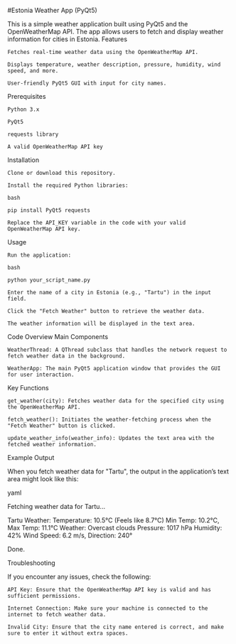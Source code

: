 #Estonia Weather App (PyQt5)

This is a simple weather application built using PyQt5 and the OpenWeatherMap API. The app allows users to fetch and display weather information for cities in Estonia.
Features

    Fetches real-time weather data using the OpenWeatherMap API.

    Displays temperature, weather description, pressure, humidity, wind speed, and more.

    User-friendly PyQt5 GUI with input for city names.

Prerequisites

    Python 3.x

    PyQt5

    requests library

    A valid OpenWeatherMap API key

Installation

    Clone or download this repository.

    Install the required Python libraries:

    bash

    pip install PyQt5 requests

    Replace the API_KEY variable in the code with your valid OpenWeatherMap API key.

Usage

    Run the application:

    bash

    python your_script_name.py

    Enter the name of a city in Estonia (e.g., "Tartu") in the input field.

    Click the "Fetch Weather" button to retrieve the weather data.

    The weather information will be displayed in the text area.

Code Overview
Main Components

    WeatherThread: A QThread subclass that handles the network request to fetch weather data in the background.

    WeatherApp: The main PyQt5 application window that provides the GUI for user interaction.

Key Functions

    get_weather(city): Fetches weather data for the specified city using the OpenWeatherMap API.

    fetch_weather(): Initiates the weather-fetching process when the "Fetch Weather" button is clicked.

    update_weather_info(weather_info): Updates the text area with the fetched weather information.

Example Output

When you fetch weather data for "Tartu", the output in the application’s text area might look like this:

yaml

Fetching weather data for Tartu...

Tartu Weather:
Temperature: 10.5°C (Feels like 8.7°C)
Min Temp: 10.2°C, Max Temp: 11.1°C
Weather: Overcast clouds
Pressure: 1017 hPa
Humidity: 42%
Wind Speed: 6.2 m/s, Direction: 240°

Done.

Troubleshooting

If you encounter any issues, check the following:

    API Key: Ensure that the OpenWeatherMap API key is valid and has sufficient permissions.

    Internet Connection: Make sure your machine is connected to the internet to fetch weather data.

    Invalid City: Ensure that the city name entered is correct, and make sure to enter it without extra spaces.
